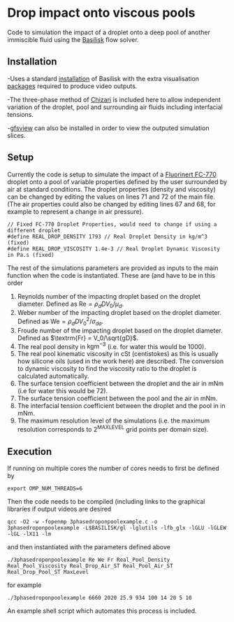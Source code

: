 # Drop impact onto viscous pools

Code to simulation the impact of a droplet onto a deep pool of another immiscible fluid using the [Basilisk](http://basilisk.fr/) flow solver.

## Installation

-Uses a standard [installation](http://basilisk.fr/src/INSTALL) of Basilisk with the extra visualisation [packages](http://basilisk.fr/src/gl/INSTALL) required to produce video outputs.

-The three-phase method of [Chizari](http://basilisk.fr/sandbox/chizari/threephase/) is included here to allow independent variation of the droplet, pool and surrounding air fluids including interfacial tensions.

-[gfsview](http://gfs.sourceforge.net/wiki/index.php/Main_Page) can also be installed in order to view the outputed simulation slices.

## Setup

Currently the code is setup to simulate the impact of a [Fluorinert FC-770](https://www.3m.co.uk/3M/en_GB/p/d/b40006507/) droplet onto a pool of variable properties defined by the user surrounded by air at standard conditions. The droplet properties (density and viscosity) can be changed by editing the values on lines 71 and 72 of the main file. (The air properties could also be changed by editing lines 67 and 68, for example to represent a change in air pressure).

```
// Fixed FC-770 Droplet Properties, would need to change if using a different droplet
#define REAL_DROP_DENSITY 1793 // Real Droplet Density in kg/m^3 (fixed)
#define REAL_DROP_VISCOSITY 1.4e-3 // Real Droplet Dynamic Viscosity in Pa.s (fixed)
```

The rest of the simulations parameters are provided as inputs to the main function when the code is instantiated. These are (and have to be in this order

1. Reynolds number of the impacting droplet based on the droplet diameter. Defined as $\textrm{Re} = \rho_dDV_0/\mu_d$.
2. Weber number of the impacting droplet based on the droplet diameter. Defined as $\textrm{We} = \rho_dDV_0^2/\sigma_{da}$.
3. Froude number of the impacting droplet based on the droplet diameter. Defined as $\textrm{Fr} = V_0/\sqrt{gD}$.
4. The real pool density in $\textrm{kgm}^{-3}$ (i.e. for water this would be 1000).
5. The real pool kinematic viscosity in $\textrm{cSt}$ (centistokes) as this is usually how silicone oils (used in the work here) are described. The conversion to dynamic viscosity to find the viscosity ratio to the droplet is calculated automatically.
6. The surface tension coefficient between the droplet and the air in $\textrm{mNm}$ (i.e for water this would be 72).
7. The surface tension coefficient between the pool and the air in $\textrm{mNm}$.
8. The interfacial tension coefficient between the droplet and the pool in in $\textrm{mNm}$.
9. The maximum resolution level of the simulations (i.e. the maximum resolution corresponds to $2^{\textrm{MAXLEVEL}}$ grid points per domain size).

## Execution

If running on multiple cores the number of cores needs to first be defined by 
```
export OMP_NUM_THREADS=6
```
Then the code needs to be compiled (including links to the graphical libraries if output videos are desired
```
qcc -O2 -w -fopenmp 3phasedroponpoolexample.c -o 3phasedroponpoolexample -L$BASILISK/gl -lglutils -lfb_glx -lGLU -lGLEW -lGL -lX11 -lm
```
and then instantiated with the parameters defined above 
```
./3phasedroponpoolexample Re We Fr Real_Pool_Density Real_Pool_Viscosity Real_Drop_Air_ST Real_Pool_Air_ST Real_Drop_Pool_ST MaxLevel
```
for example
```
./3phasedroponpoolexample 6660 2020 25.9 934 100 14 20 5 10
```
An example shell script which automates this process is included.
